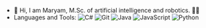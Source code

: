 - 👋 Hi, I am Maryam, M.Sc. of artificial intelligence and robotics. 🧑‍🎓
- Languages and Tools:
![C#](https://img.shields.io/badge/C%23-239120?style=for-the-badge&logo=csharp&logoColor=white)
![Git](https://img.shields.io/badge/Git-F05032?style=for-the-badge&logo=git&logoColor=white)
![Java](https://img.shields.io/badge/Java-007396?style=for-the-badge&logo=java&logoColor=white)
![JavaScript](https://img.shields.io/badge/JavaScript-F7DF1E?style=for-the-badge&logo=javascript&logoColor=black)
![Python](https://img.shields.io/badge/Python-3776AB?style=for-the-badge&logo=python&logoColor=white)




<!---
madarvishian/madarvishian is a ✨ special ✨ repository because its `README.md` (this file) appears on your GitHub profile.
You can click the Preview link to take a look at your changes.
--->
